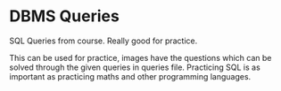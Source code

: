 # DBMS Queries
SQL Queries from course. Really good for practice.

This can be used for practice, images have the questions which can be solved through the given queries in queries file.
Practicing SQL is as important as practicing maths and other programming languages.
